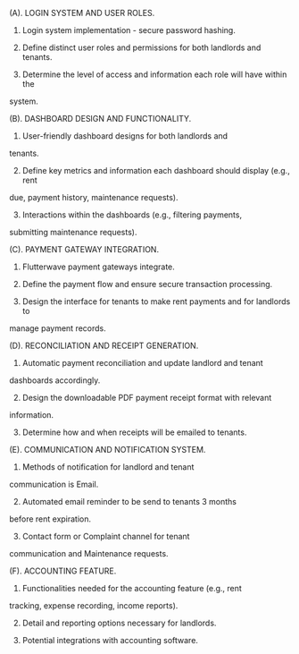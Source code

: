 (A). LOGIN SYSTEM AND USER ROLES. 

1. Login system implementation - secure password hashing.

2. Define distinct user roles and permissions for both landlords and tenants.

3. Determine the level of access and information each role will have within the

system.



(B). DASHBOARD DESIGN AND FUNCTIONALITY.

1. User-friendly dashboard designs for both landlords and

tenants.

2. Define key metrics and information each dashboard should display (e.g., rent

due, payment history, maintenance requests).

3. Interactions within the dashboards (e.g., filtering payments,

submitting maintenance requests).



(C). PAYMENT GATEWAY INTEGRATION.

1. Flutterwave payment gateways integrate.

2. Define the payment flow and ensure secure transaction processing.

3. Design the interface for tenants to make rent payments and for landlords to

manage payment records.



(D). RECONCILIATION AND RECEIPT GENERATION. 

1. Automatic payment reconciliation and update landlord and tenant

dashboards accordingly.

2. Design the downloadable PDF payment receipt format with relevant

information.

3. Determine how and when receipts will be emailed to tenants.



(E). COMMUNICATION AND NOTIFICATION SYSTEM. 

1. Methods of notification for landlord and tenant

communication is Email. 

2. Automated email reminder to be send to tenants 3 months

before rent expiration.

3. Contact form or Complaint channel for tenant

communication and Maintenance requests.

 

(F). ACCOUNTING FEATURE. 

1. Functionalities needed for the accounting feature (e.g., rent

tracking, expense recording, income reports).

2. Detail and reporting options necessary for landlords.

3. Potential integrations with accounting software.

